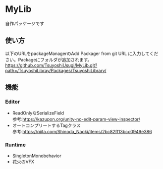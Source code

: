 # MyLib
自作パッケージです  
## 使い方
以下のURLをpackageManagerのAdd Packager from git URL に入力してください。Packageにフォルダが追加されます。  
https://github.com/TsuyoshiUsugi/MyLib.git?path=/TsuyoshiLibray/Packages/TsuyoshiLibrary/  
## 機能  
### Editor
- ReadOnlyなSerializeField  
参考:https://kazupon.org/unity-no-edit-param-view-inspector/  
- オートコンプリートするTagクラス  
参考:https://qiita.com/Shinoda_Naoki/items/2bc82ff13bcc0949e386  
### Runtime
- SingletonMonobehavior  
- 花火のVFX
